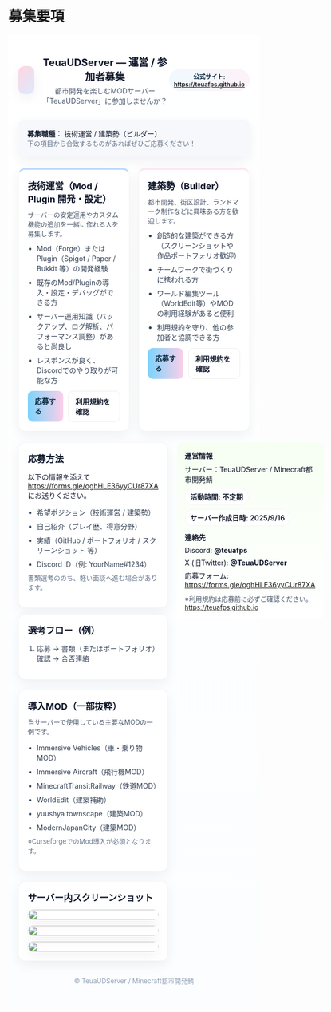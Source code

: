 # 募集要項

<style>
.recruit-container {
  --bg: #ffffff;
  --muted: #f6f8fb;
  --accent-1: #fdf2f8; /* pastel pink */
  --accent-2: #f0f9ff; /* pastel blue */
  --accent-3: #f6fff2; /* pastel green */
  --text: #0f172a;
  --card-shadow: 0 8px 24px rgba(15,23,42,0.06);
  --glass: rgba(255,255,255,0.7);
}

.recruit-container * { box-sizing: border-box }
.recruit-container {
  margin: 0;
  font-family: Inter, system-ui, -apple-system, 'Segoe UI', Roboto, 'Hiragino Kaku Gothic ProN', 'Noto Sans JP', 'Meiryo', sans-serif;
  background: linear-gradient(180deg, #ffffff 0%, #fbfdff 100%);
  color: var(--text);
  -webkit-font-smoothing: antialiased;
  -moz-osx-font-smoothing: grayscale;
  padding: 40px 20px;
}

.recruit-container .container { max-width: 980px; margin: auto; }
.recruit-container header { display: flex; align-items: center; justify-content: space-between; margin-bottom: 28px }
.recruit-container .brand { display: flex; gap: 14px; align-items: center }
.recruit-container .logo {
  width: 56px; height: 56px; border-radius: 12px;
  background: linear-gradient(135deg,#ffd6e0,#dbeafe);
  display: flex; align-items: center; justify-content: center;
  font-weight: 700; color: #0f172a; font-size: 20px;
  box-shadow: var(--card-shadow)
}
.recruit-container h1 { margin: 0; font-size: 20px; font-weight: 700 }
.recruit-container p.lead { margin: 4px 0 0; color: #475569 }
.recruit-container .intro {
  background: var(--muted); padding: 18px; border-radius: 12px;
  margin-bottom: 22px; box-shadow: var(--card-shadow)
}
.recruit-container .grid {
  display: grid; grid-template-columns: repeat(2,1fr); gap: 18px; margin-bottom: 22px
}
@media (max-width:780px) { 
  .recruit-container .grid { grid-template-columns: 1fr } 
}
.recruit-container .card {
  background: white; border-radius: 14px; padding: 18px;
  box-shadow: var(--card-shadow); transition: transform .18s ease,box-shadow .18s ease;
  border: 1px solid rgba(15,23,42,0.04)
}
.recruit-container .card:hover { transform: translateY(-6px); box-shadow: 0 18px 40px rgba(15,23,42,0.09) }
.recruit-container .card h3 { margin: 0 0 8px; font-size: 18px }
.recruit-container .tag {
  display: inline-block; padding: 6px 10px; border-radius: 999px;
  font-weight: 600; font-size: 12px;
  background: linear-gradient(90deg,var(--accent-2),var(--accent-1)); color: #04263b
}
.recruit-container ul.req { padding-left: 18px; margin: 10px 0 0; color: #334155 }
.recruit-container ul.req li { margin: 8px 0 }
.recruit-container .cta { display: flex; gap: 10px; margin-top: 12px }
.recruit-container .btn { padding: 10px 14px; border-radius: 10px; text-decoration: none; font-weight: 600; display: inline-block }
.recruit-container .btn-primary { background: linear-gradient(90deg,#7dd3fc,#fbcfe8); color: #04263b; border: 0 }
.recruit-container .btn-outline { background: transparent; border: 1px solid rgba(15,23,42,0.08); color: #0f172a }
.recruit-container .notes { font-size: 13px; color: #64748b; margin-top: 8px }
.recruit-container footer { margin-top: 30px; text-align: center; color: #94a3b8; font-size: 13px }
.recruit-container .side {
  background: linear-gradient(180deg,var(--accent-3),#ffffff);
  padding: 16px; border-radius: 12px
}
.recruit-container .side h4 { margin: 0 0 8px }
.recruit-container .pill {
  display: inline-block; background: white; padding: 6px 10px; border-radius: 999px;
  font-weight: 600; border: 1px solid rgba(15,23,42,0.04)
}
.recruit-container .disclaimer { font-size: 13px; color: #475569; margin-top: 10px }
.recruit-container .gallery {
  display: grid; grid-template-columns: repeat(auto-fill,minmax(200px,1fr));
  gap: 12px; margin-top: 12px;
}
.recruit-container .gallery img {
  width: 100%; border-radius: 10px; box-shadow: var(--card-shadow);
  cursor: pointer; transition: transform .2s ease;
}
.recruit-container .gallery img:hover { transform: scale(1.03) }
</style>

<div class="recruit-container">
<div class="container">
  <header>
    <div class="brand">
      <div class="logo"><img src="/icon.png" alt=""></div>
      <div>
        <h1>TeuaUDServer — 運営 / 参加者募集</h1>
        <p class="lead">都市開発を楽しむMODサーバー「TeuaUDServer」に参加しませんか？</p>
      </div>
    </div>
    <div class="tag">公式サイト: <a href="https://teuafps.github.io">https://teuafps.github.io</a></div>
  </header>

  <section class="intro">
    <strong>募集職種：</strong> 技術運営 / 建築勢（ビルダー）<br />
    <span class="notes">下の項目から合致するものがあればぜひご応募ください！</span>
  </section>

  <div class="grid">
    <div class="card" style="border-top:4px solid #bfdbfe">
      <h3>技術運営（Mod / Plugin 開発・設定）</h3>
      <div class="disclaimer">サーバーの安定運用やカスタム機能の追加を一緒に作れる人を募集します。</div>
      <ul class="req">
        <li>Mod（Forge）またはPlugin（Spigot / Paper / Bukkit 等）の開発経験</li>
        <li>既存のMod/Pluginの導入・設定・デバッグができる方</li>
        <li>サーバー運用知識（バックアップ、ログ解析、パフォーマンス調整）があると尚良し</li>
        <li>レスポンスが良く、Discordでのやり取りが可能な方</li>
      </ul>
      <div class="cta">
        <a class="btn btn-primary" href="https://forms.gle/oghHLE36yyCUr87XA">応募する</a>
        <a class="btn btn-outline" href="/rules">利用規約を確認</a>
      </div>
    </div>
    <div class="card" style="border-top:4px solid #fce7f3">
      <h3>建築勢（Builder）</h3>
      <div class="disclaimer">都市開発、街区設計、ランドマーク制作などに興味ある方を歓迎します。</div>
      <ul class="req">
        <li>創造的な建築ができる方（スクリーンショットや作品ポートフォリオ歓迎）</li>
        <li>チームワークで街づくりに携われる方</li>
        <li>ワールド編集ツール（WorldEdit等）やMODの利用経験があると便利</li>
        <li>利用規約を守り、他の参加者と協調できる方</li>
      </ul>
      <div class="cta">
        <a class="btn btn-primary" href="https://forms.gle/oghHLE36yyCUr87XA">応募する</a>
        <a class="btn btn-outline" href="/rules">利用規約を確認</a>
      </div>
    </div>
  </div>

  <div style="display:grid;grid-template-columns:2fr 1fr;gap:18px;align-items:start">
    <div>
      <div class="card" id="apply-tech">
        <h3>応募方法</h3>
        <p>以下の情報を添えて<a href="https://forms.gle/oghHLE36yyCUr87XA">https://forms.gle/oghHLE36yyCUr87XA</a>にお送りください。</p>
        <ul class="req">
          <li>希望ポジション（技術運営 / 建築勢）</li>
          <li>自己紹介（プレイ歴、得意分野）</li>
          <li>実績（GitHub / ポートフォリオ / スクリーンショット 等）</li>
          <li>Discord ID（例: YourName#1234）</li>
        </ul>
        <p class="notes">書類選考ののち、軽い面談へ進む場合があります。</p>
      </div>
      <div class="card" id="apply-builder" style="margin-top:12px">
        <h3>選考フロー（例）</h3>
        <ol style="padding-left:18px;color:#334155">
          <li>応募 → 書類（またはポートフォリオ）確認 → 合否連絡</li>
        </ol>
      </div>
      <section class="card" style="margin-top:20px">
        <h3>導入MOD（一部抜粋）</h3>
        <p class="disclaimer">当サーバーで使用している主要なMODの一例です。</p>
        <ul class="req">
          <li>Immersive Vehicles（車・乗り物MOD）</li>
          <li>Immersive Aircraft（飛行機MOD）</li>
          <li>MinecraftTransitRailway（鉄道MOD）</li>
          <li>WorldEdit（建築補助）</li>
          <li>yuushya townscape（建築MOD）</li>
          <li>ModernJapanCity（建築MOD）</li>
        </ul>
        <p class="notes">※CurseforgeでのMod導入が必須となります。</p>
      </section>
      <section class="card" style="margin-top:20px">
        <h3>サーバー内スクリーンショット</h3>
        <div class="gallery">
          <img src="/1.png" alt="">
          <img src="/2.png" alt="">
          <img src="/3.png" alt="">
        </div>
      </section>
    </div>
    <aside class="side">
      <h4>運営情報</h4>
      <p style="margin:6px 0">サーバー：TeuaUDServer / Minecraft都市開発鯖</p>
      <div style="display:flex;gap:8px;flex-wrap:wrap;margin-top:8px">
        <span class="pill">活動時間: 不定期</span>
        <span class="pill">サーバー作成日時: 2025/9/16</span>
      </div>
      <h4 style="margin-top:12px">連絡先</h4>
      <p style="margin:6px 0">Discord: <strong id="discord">@teuafps</strong></p>
      <p style="margin:6px 0">X (旧Twitter): <strong>@TeuaUDServer</strong></p>
      <p style="margin:6px 0">応募フォーム: <a href="https://forms.gle/oghHLE36yyCUr87XA">https://forms.gle/oghHLE36yyCUr87XA</a></p>
      <div class="disclaimer">※利用規約は応募前に必ずご確認ください。<a href="https://teuafps.github.io">https://teuafps.github.io</a></div>
    </aside>
  </div>

  <footer>
    © TeuaUDServer / Minecraft都市開発鯖
  </footer>
</div>
</div>
